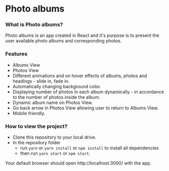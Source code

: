 # Photo albums

### What is Photo albums?
Photo albums is an app created in React and it's purpose is to present the user available photo albums and corresponding photos.

### Features
- Albums View
- Photos View
- Different animations and on hover effects of albums, photos and headings - slide in, fade in.
- Automatically changing background color.
- Displaying number of photos in each album dynamically - in accordance to the number of photos inside the album.
- Dynamic album name on Photos View.
- Go back arrow in Photos View allowing user to return to Albums View.
- Mobile friendly.

### How to view the project?
- Clone this repository to your local drive.
- In the repository folder
    - run `yarn` or `yarn install` or `npm install` to install all dependencies
    - then run `yarn start` or `npm start`.

Your default browser should open http://localhost:3000/ with the app.
